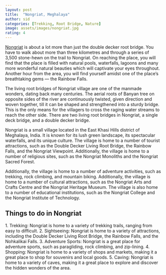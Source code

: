 ```yaml
---
layout: post
title:  "Nongriat, Meghalaya"
author: sid
categories: [Trekking, Root Bridge, Nature]
image: assets/images/nongriat.jpg
rating: 4
---
```

[Nongriat](https://www.justwravel.com/package/Backpackers-trip-to-Meghalaya) is about a lot more than just the double decker root bridge. You have to walk about more than three kilometres and through a series of 3,500 stone-hewn on the trail to Nongriat. On reaching the place, you will find that the place is filled with natural pools, waterfalls, lagoons and many more wonderful natural beauties which will captivate your eyes throughout. Another hour from the area, you will find yourself amidst one of the place’s breathtaking gems — the Rainbow Falls.

The living root bridges of Nongriat village are one of the manmade wonders, dating back many centuries. The aerial roots of Banyan tree on opposite sides of the river are continuously twisted, given direction and woven together, till it can be shaped and strengthened into a sturdy bridge. This is the only means for the villagers to cross the raging water streams to reach the other side. There are two living root bridges in Nongriat, a single deck bridge, and a double decker bridge.

Nongriat is a small village located in the East Khasi Hills district of Meghalaya, India. It is known for its lush green landscape, its spectacular waterfalls, and its unique culture. The village is home to a number of tourist attractions, such as the Double Decker Living Root Bridge, the Rainbow Falls, and the Nongriat Viewpoint. Additionally, the village is home to a number of religious sites, such as the Nongriat Monoliths and the Nongriat Sacred Forest.

Additionally, the village is home to a number of adventure activities, such as trekking, rock climbing, and mountain biking. Additionally, the village is home to a number of cultural attractions, such as the Nongriat Arts and Crafts Centre and the Nongriat Heritage Museum. The village is also home to a number of educational institutions, such as the Nongriat College and the Nongriat Institute of Technology.

<h2>Things to do in Nongriat</h2>
1. Trekking: Nongriat is home to a variety of trekking trails, ranging from easy to difficult.
2. Sightseeing: Nongriat is home to a variety of attractions, including the Double Decker Living Root Bridge, the Rainbow Falls, and the Nohkalikai Falls.
3. Adventure Sports: Nongriat is a great place for adventure sports, such as paragliding, rock climbing, and zip-lining.
4. Shopping: Nongriat is home to a variety of shops and markets, making it a great place to shop for souvenirs and local goods.
5. Caving: Nongriat is home to a variety of caves, making it a great place to explore and discover the hidden wonders of the area.


<div class="pa-carousel-widget" style="width:100%; height:480px; display:none;"
  data-link="https://www.justwravel.com/package/Backpackers-trip-to-Meghalaya"
  data-title="Double decker root bridge"
  data-description="Trekking, Root Bridge, Nature"
  data-delay="3">
  <object data="https://lh3.googleusercontent.com/zlHcxJKZexh0wLA6IzylfumfGLdfsBycIqpZDMR3o27Sd8K-WaxvMedXELfwwr1nAaOg3vokIF3Da-y8RtUcfkP2i9uwO26r54SWmR5upkMefvnnSqU-QliUINCw4jZQEblx68eZsSY=w1920-h1080"></object>
  <object data="https://lh3.googleusercontent.com/DT56lC5X6JPkeQL0831aSqhHGtiD1A3qKShYzVwDXpmK091pAEzuoBUyQPRdiiAvIVIdxJ28Dx6-a2XynEqYOpIzOobDCuWe8uypPIxnzK7g1nMD-cGo4zvfJ3iF_Mq3noDZSfAjjWI=w1920-h1080"></object>
  <object data="https://lh3.googleusercontent.com/zK4Jk45Rjp1BCrT_2L9hrSmBYOnF_Ws7r0tqbS67Ta0PfQSO8YEm2D8sd4o4yNF8txapo5BeDQl0I-ZD9HUGBC4ZqfIJD65g-E6X6ibJEJoSzgbcKwZ2G5arXH3vRjoSbbDoGU3refc=w1920-h1080"></object>
  <object data="https://lh3.googleusercontent.com/87O9TcAYi_d1f_REALv88_hYzZCMP6SPcQ1NAanZeXtT-rranIeWSv8lJpXc_GCN3fiHUFt4zgwYGjO7LGpSqtYtAF98AJwEZZWGQWgm3ShFXXilD-NIrUXVsUtUOEzD1w2ARCPgyFA=w1920-h1080"></object>
  <object data="https://lh3.googleusercontent.com/Ay9yd_h-tVc-7GEBDvV6NM0y1hlpIlnlsYgTJrfJfC0VusiIIaE0mJ1JqqIWc0PkRKOROmMB__1p2KVamIILpFaLxoj5PvLYrcebShXFgx3_Mac1RYBEQ21VPsAS3qil_Cn4k3rpHwE=w1920-h1080"></object>
  <object data="https://lh3.googleusercontent.com/V2Nj27DqYYHBr0rXGUae3He3YgQ4vx35p7Por9YvyNI2bbm5y-t6KOjLvNH-sXkur0UYbHZziVMihW-36FmdG4sWFyBMSmMlgFEf2GGS72-_M0xAwmxgy5ATzozTdxQAUfU_pWUfphI=w1920-h1080"></object>
  <object data="https://lh3.googleusercontent.com/nsM0ygNVvUQbcVgGz4TeBN4t8tC478cJYOs77bf-lxyOe4sn6WSpaU1ZLP2EZKTN5Hlp5-mJOm5g_GPZlnwr1E8a5_W1srUQ6On-hijUPN5Bo_MBxdlq3-AMP6vooML3oxFzYvkniyw=w1920-h1080"></object>
  <object data="https://lh3.googleusercontent.com/X_B7cqBuWQyI-nU9Spaot-QmOx8hq_nbnqxf_dfKQvWNGOahxPQ2s_aX-xklesV3l8NaqlJWWbMsK0HJaa7YrKsNnEMkaL9duWlYU2A0bTWlJ5XlksHJH_-XfBOhJRBpBg9rsmiAB5c=w1920-h1080"></object>
  <object data="https://lh3.googleusercontent.com/XyrXXhxKyE62eieQvNnpigUJbXWl_-GRZS_bwsJ_5Nf5a7IxhrpiBqv_rS1xVIKaflcK-NhjGp-zSQRJ9wX0E391VVqZ9WKUhgy8IB6xGVCVjZ45InVwBjp-LKkWeQBAiRo2gl1t50M=w1920-h1080"></object>
  <object data="https://lh3.googleusercontent.com/G-L2g3gaFD0EIIpIAdda_FzLVrOSQajWBw7AYrpFzBxH7aRUvTnIZ-h96XSZ4t_XiP_PeoB5JVSEQsVmyfTMEjkkmkEp508VYrIrUN9YbYlfHljtnE_0xHDxdKL9Q6-_SRYLaQAGl6I=w1920-h1080"></object>
  <object data="https://lh3.googleusercontent.com/yxb54xfbKu4FBQw4Yidlpo4QzngaqD0mVlympVd-V4wW1tc1oXKQLCBC4yolHVnJ-0I2ov3tb0-FCivgdH3KujYH1LP8nvW3qpg_utMzRUviL74daj0qgn1Q-wRRArmhzcMYHZXvZ-c=w1920-h1080"></object>
  <object data="https://lh3.googleusercontent.com/H5Jhgs6eqJkVsIuE2rReNhLB3yN1w5CYacCf5r3J8ALJ6A4-Ins8ZASaWYBuNkdYKo-_w7oMaUaRFXl6QeVPSYjcvcErB-ILNVgfVPhzhsDAaJWlGrl26XdGNdEn0MyK9CeDufulTAk=w1920-h1080"></object>
  <object data="https://lh3.googleusercontent.com/_JrnwyJMRRKmcA6U3VAkw00UOz1Ll3-JEM3jBMfu_BvKH0NJHoIa1h8l96YQ-uhcy_Psftx04NBcBAkUaAja4oEjmBc_WuoPppXlXz-TsGhRo3CF2U9Wdlln6S5IRolLgjArjDrPqLg=w1920-h1080"></object>
  <object data="https://lh3.googleusercontent.com/FUGkYXHkrMHPd0CDcr6UvmUYy-1uuWqr3QEWYoH2evWKP5bnuMyQGvB-DldAARIY7YUh9XElYqhRAr3FpBG0DeIoEuAH5NVBsLAfbQKIG64okMJZvkb-f97Q3Eb5EG70jJ_RRC3fAgw=w1920-h1080"></object>
  <object data="https://lh3.googleusercontent.com/sFc14V5bHNw45ThawLeNUv7bolYnlAZLw-xW9hfj6_b8vVuhX18D2zy4ooaT1cb9_5n1Du_JRthWqMJayNxxelVjj0ThR44-KSXTyKCwq_OI5DsrT9kWe0qXLaIJhqXdyd9bzKFTwLk=w1920-h1080"></object>
  <object data="https://lh3.googleusercontent.com/pllPfJsYBaMhnEf0nGwYcg0KRibAuCRboxRr-jZAqYZs8euyEj5NxY73jZE0f9TMC56oMyMkx0ZEp2Ob7Vq6GOQY591BD6LjsiYEeqhbD8qjkK7BLGsS9cjxe58ovt-QEgopUD3g_Ac=w1920-h1080"></object>
  <object data="https://lh3.googleusercontent.com/bR5tIc0aIxVLi78rw1oyByniUcLSega80CQcnsfYp85y5A-edRqDS79SQUd9zGg4kwAHMrVmy0VWF8t1kvWsvZ8KU_u8v40VAk4Tq6xyt7tk4bG1CWOkd1BbfjpFqPqJ685H5AjlzCs=w1920-h1080"></object>
  <object data="https://lh3.googleusercontent.com/pnsGZJCnkc9jAqda6-m0xJuGG9nYJ3Us3PIc0_3_bD1HrJQdGmF5gDqUiTz7D1ceeICmhFBGUGtOoVHjRSDUXLgW_Jeqb0TBq8nx6sZnm_eubyZ760QTgcl_eEKCP9mhHnkvWP2Ci24=w1920-h1080"></object>
  <object data="https://lh3.googleusercontent.com/v1GD_sHigmLg3SaXTf7d2et3KHkmMShX4eEHiuVbYrcTyUAaiU1u6H02co9-nmByvyQUXBLu4Gt4xg319FZhAS8Eh54UjPNW1Ue38AdypA_hdglYCeKzISOojrwvschn_KVa3InwJgk=w1920-h1080"></object>
  <object data="https://lh3.googleusercontent.com/IDeTomjVYD8dD9DJbZAplKgVLZMdyoYUSK4XBpuMJBS5xDPTPGm13M9UzMrUXCYucMQrd7Z60tSWL1hUj6zJ10gFwJ6Z2wviF5G8-YxL5603zHul8DpvOWQ8mxSphTSLsDPFb4vNQYI=w1920-h1080"></object>
  <object data="https://lh3.googleusercontent.com/baJ0Ux_mhmp2Hu-GpYiKka8OasFIIJ_X1qQZU1VuabaYRxoiCy2wgBZHzFOt0yhJTF3eRFQe9JE5Mfc2U09zO0ssDVjgut7WeIvDHDWaOibA3o-AY60W-f9pwBQst3P8J4UCODzeC8o=w1920-h1080"></object>
  <object data="https://lh3.googleusercontent.com/KzcztM9ORDT3e_biSoFg62XVMYn6Q-mzHXxK7uM8muDi-k8R5j_cqKe3_DjcQbgxucgGbVbaQEH2e2eWAmwtzhL2bBK1XJGaR7IwugfwchJGFNQ4XDCUe9RIO7H_0QKfYibAlCaCLtc=w1920-h1080"></object>
</div>
